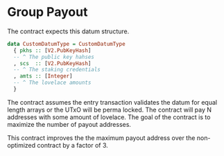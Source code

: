 # Group Payout

The contract expects this datum structure.

```hs
data CustomDatumType = CustomDatumType
  { pkhs :: [V2.PubKeyHash]
  -- ^ The public key hahses
  , scs  :: [V2.PubKeyHash]
  -- ^ The staking credentials
  , amts :: [Integer]
  -- ^ The lovelace amounts
  }
```

The contract assumes the entry transaction validates the datum for equal length arrays or the UTxO will be perma locked. The contract will pay N addresses with some amount of lovelace. The goal of the contract is to maximize the number of payout addresses.

This contract improves the the maximum payout address over the non-optimized contract by a factor of 3.